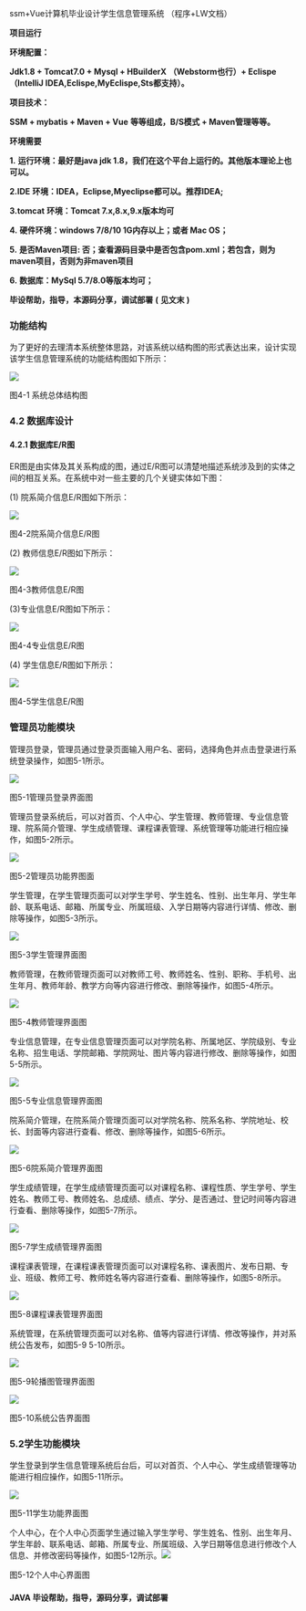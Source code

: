 ssm+Vue计算机毕业设计学生信息管理系统 （程序+LW文档）

**项目运行**

**环境配置：**

**Jdk1.8 + Tomcat7.0 + Mysql + HBuilderX** **（Webstorm也行）+ Eclispe（IntelliJ
IDEA,Eclispe,MyEclispe,Sts都支持）。**

**项目技术：**

**SSM + mybatis + Maven + Vue** **等等组成，B/S模式 + Maven管理等等。**

**环境需要**

**1.** **运行环境：最好是java jdk 1.8，我们在这个平台上运行的。其他版本理论上也可以。**

**2.IDE** **环境：IDEA，Eclipse,Myeclipse都可以。推荐IDEA;**

**3.tomcat** **环境：Tomcat 7.x,8.x,9.x版本均可**

**4.** **硬件环境：windows 7/8/10 1G内存以上；或者 Mac OS；**

**5.** **是否Maven项目: 否；查看源码目录中是否包含pom.xml；若包含，则为maven项目，否则为非maven项目**

**6.** **数据库：MySql 5.7/8.0等版本均可；**

**毕设帮助，指导，本源码分享，调试部署** **(** **见文末** **)**

### 功能结构

为了更好的去理清本系统整体思路，对该系统以结构图的形式表达出来，设计实现该学生信息管理系统的功能结构图如下所示：

![](./res/fb2d0fe1ae9b4841b961fc993c795e00.png)

图4-1 系统总体结构图

### 4.2 数据库设计

####  4.2.1 数据库E/R图

ER图是由实体及其关系构成的图，通过E/R图可以清楚地描述系统涉及到的实体之间的相互关系。在系统中对一些主要的几个关键实体如下图：

(1) 院系简介信息E/R图如下所示：

![](./res/b1ae12e6004a45ae992fccf21583e649.png)

图4-2院系简介信息E/R图

(2) 教师信息E/R图如下所示：

![](./res/df353ba7c8cf43d9afd7f4f75058463a.png)

图4-3教师信息E/R图

(3)专业信息E/R图如下所示：

![](./res/ff324ea4b99e40f5967b62b19a73a504.png)

图4-4专业信息E/R图

(4) 学生信息E/R图如下所示：

![](./res/2d788ffa78be49feb618f53f0af6e489.png)

图4-5学生信息E/R图

### 管理员功能模块

管理员登录，管理员通过登录页面输入用户名、密码，选择角色并点击登录进行系统登录操作，如图5-1所示。

![](./res/d335297a8147484a91e4bb78b7009875.png)

图5-1管理员登录界面图

管理员登录系统后，可以对首页、个人中心、学生管理、教师管理、专业信息管理、院系简介管理、学生成绩管理、课程课表管理、系统管理等功能进行相应操作，如图5-2所示。

![](./res/1b19ff9d67cb45f1aff7e76959f41c9f.png)

图5-2管理员功能界图面

学生管理，在学生管理页面可以对学生学号、学生姓名、性别、出生年月、学生年龄、联系电话、邮箱、所属专业、所属班级、入学日期等内容进行详情、修改、删除等操作，如图5-3所示。

![](./res/c57d35f65db74727bb5d9a2c9402d3bd.png)

图5-3学生管理界面图

教师管理，在教师管理页面可以对教师工号、教师姓名、性别、职称、手机号、出生年月、教师年龄、教学方向等内容进行修改、删除等操作，如图5-4所示。

![](./res/250f1a9bfbc84108b6bd9216279b3cd4.png)

图5-4教师管理界面图

专业信息管理，在专业信息管理页面可以对学院名称、所属地区、学院级别、专业名称、招生电话、学院邮箱、学院网址、图片等内容进行修改、删除等操作，如图5-5所示。

![](./res/cc1e0ecde8454ca5bcafd2c988555557.png)

图5-5专业信息管理界面图

院系简介管理，在院系简介管理页面可以对学院名称、院系名称、学院地址、校长、封面等内容进行查看、修改、删除等操作，如图5-6所示。

![](./res/0630df2638db478083a653f8132638e9.png)

图5-6院系简介管理界面图

学生成绩管理，在学生成绩管理页面可以对课程名称、课程性质、学生学号、学生姓名、教师工号、教师姓名、总成绩、绩点、学分、是否通过、登记时间等内容进行查看、删除等操作，如图5-7所示。

![](./res/3db31bbc4baa474f806b76c9e3bfd0cf.png)

图5-7学生成绩管理界面图

课程课表管理，在课程课表管理页面可以对课程名称、课表图片、发布日期、专业、班级、教师工号、教师姓名等内容进行查看、删除等操作，如图5-8所示。

![](./res/f3ada47d265b4c48a70ce8863c04c562.png)

图5-8课程课表管理界面图

系统管理，在系统管理页面可以对名称、值等内容进行详情、修改等操作，并对系统公告发布，如图5-9 5-10所示。

![](./res/b60063037c364268b3c7313001127a09.png)

图5-9轮播图管理界面图

![](./res/e53b7fd688e44e77b5c4b06e77c77a20.png)

图5-10系统公告界面图

### 5.2学生功能模块

学生登录到学生信息管理系统后台后，可以对首页、个人中心、学生成绩管理等功能进行相应操作，如图5-11所示。

![](./res/16b9c14f82924e4993bf3c07c39b9bf5.png)

图5-11学生功能界面图

个人中心，在个人中心页面学生通过输入学生学号、学生姓名、性别、出生年月、学生年龄、联系电话、邮箱、所属专业、所属班级、入学日期等信息进行修改个人信息、并修改密码等操作，如图5-12所示。![](./res/0907864773ad4c5d8ecbeba17484220e.png)

图5-12个人中心界面图

#### **JAVA** **毕设帮助，指导，源码分享，调试部署**


